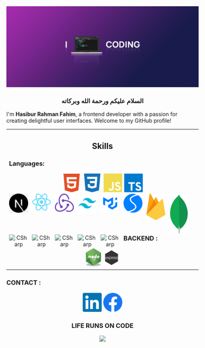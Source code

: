 <img src="./codee.png" />

  <h3 align="center">السلام عليكم ورحمة الله وبركاته</h3>
  
I'm **Hasibur Rahman Fahim**, a frontend developer with a passion for creating delightful user interfaces. Welcome to my GitHub profile!

 
  <table><tr><td valign="top" width="33%">

   <h2 align="center"> Skills </h2>

### Languages:
 <div align="center">  
    <img alt="HTML" height="50"  src="./html2.svg" />
    <img alt="HTML"  height="50" src="./css2.svg" />
    <img alt="JavaScript"  height="50"  src="./js2.svg" />
    <img alt="TypeScript"   height="50" src="./ts2.svg" />
    
</div>



 <div align="center">  
  <img align="left" alt="CSharp" width="50px" style="padding-right:10px;" src="./nextjs.png" />
  <img align="left" alt="CSharp" width="50px" style="padding-right:10px;" src="./react.png" />
  <img align="left" alt="CSharp" width="50px" style="padding-right:10px;" src="./redux.png" />
  <img align="left" alt="CSharp" width="50px" style="padding-right:10px;" src="./tailwind.png" />
  <img align="left" alt="CSharp" width="50px" style="padding-right:10px;" src="./mui.png" />
  <img align="left" alt="CSharp" width="50px" style="padding-right:10px;" src="./swiper.svg" />
  <img align="left" alt="CSharp" width="50px" style="padding-right:10px;" src="./Firebase.png" />
  <img align="left" alt="CSharp" width="50px" style="padding-right:10px;" src="./mongodb.png" />
  <img align="left" alt="CSharp" width="50px" style="padding-right:10px;" src="./" />
  <img align="left" alt="CSharp" width="50px" style="padding-right:10px;" src="./" />
  <img align="left" alt="CSharp" width="50px" style="padding-right:10px;" src="./" />
  <img align="left" alt="CSharp" width="50px" style="padding-right:10px;" src="./" />
  <img align="left" alt="CSharp" width="50px" style="padding-right:10px;" src="./" />
    
    
</div>







 
<br/><br/>

 
   


### BACKEND :
 <div align="center">  
    <img alt="NODEJS" height="50"  src="./node-js.png" />
    <img alt="EXPRESS"  height="50" src="./express.png" />
</div>


</td></tr></table>  







### CONTACT :
 <div align="center">  
    <img alt="linkend" height="50"  src="./linkedin.jpg" />
    <img alt="FACEBOON"  height="50" src="./facebook.png" />
</div>
  <h3 align="center">LIFE RUNS ON CODE </h3>
  

 

  <p align="center">
    <img src="https://capsule-render.vercel.app/api?type=waving&color=gradient&height=100&section=footer"/>
<!--      <img src="./footer.svg"/> -->
</p>


<!-- <img margin="margin-auto" src="./68747470733a2f2f63617073756c652d72656e6465722e76657263656c2e6170702f6170693f747970653d776176696e6726636f6c6f723d6772616469656e74266865696768743d3130302673656374696f6e3d666f6f746572.svg" /> -->

